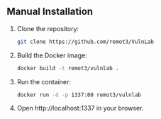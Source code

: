 ## Manual Installation

1. Clone the repository:
   ```sh
   git clone https://github.com/remot3/VulnLab
   ```
2. Build the Docker image:
   ```sh
   docker build -t remot3/vulnlab .
   ```
3. Run the container:
   ```sh
   docker run -d -p 1337:80 remot3/vulnlab
   ```
4. Open http://localhost:1337 in your browser.
